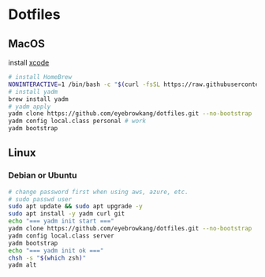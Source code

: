 # Dotfiles

## MacOS

install [xcode](https://developer.apple.com/xcode/resources)

```bash
# install HomeBrew
NONINTERACTIVE=1 /bin/bash -c "$(curl -fsSL https://raw.githubusercontent.com/Homebrew/install/HEAD/install.sh)"
# install yadm
brew install yadm
# yadm apply
yadm clone https://github.com/eyebrowkang/dotfiles.git --no-bootstrap
yadm config local.class personal # work
yadm bootstrap
```

## Linux

### Debian or Ubuntu
```bash
# change password first when using aws, azure, etc.
# sudo passwd user
sudo apt update && sudo apt upgrade -y
sudo apt install -y yadm curl git
echo "=== yadm init start ==="
yadm clone https://github.com/eyebrowkang/dotfiles.git --no-bootstrap
yadm config local.class server
yadm bootstrap
echo "=== yadm init ok ==="
chsh -s "$(which zsh)"
yadm alt
```

